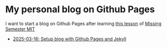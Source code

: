 # My personal blog on Github Pages

I want to start a blog on Github Pages after learning [this lesson](https://missing.csail.mit.edu/2020/metaprogramming/) of [Missing Semester MIT](https://missing.csail.mit.edu/)

- [2025-03-16: Setup blog with Github Pages and Jekyll](/2025-03-16/README.md)
